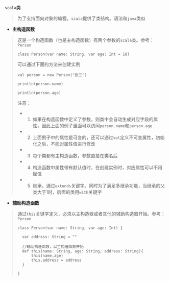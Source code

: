 `scala`类
> 为了支持面向对象的编程，`scala`提供了类结构。语法和`java`类似

 - **主构造函数**
> 这是一个构造函数（也是主构造函数）有两个参数的`scala`类。参考：`Person`
> ```
> class Person(var name: String, var age: Int = 18)
> ```
> 
> 可以通过下面的方法来创建实例
> 
> ```
> val person = new Person("张三")
> 
> println(person.name)
> 
> println(person.age)
> 
> ```
> 
> 注意：
> - 1. 如果在构造函数中定义了参数，则类中会自动生成对应字段的属性，因此上面的例子里面可以访问`person.name`和`person.age`
> - 2. 上面例子中的属性是可变的，还可以通过`val`定义不可变属性，初始化之后，不能对属性值进行修改
> - 3. 每个类都有主构造函数，参数直接在类名后
> - 4. 构造函数中属性带有默认值时，在创建实例时，对应属性可以不用赋值
> - 5. 继承。通过`extends`关键字。同时为了满足多继承功能，当继承的父类大于1时，后面的类用`with`关键字


 - **辅助构造函数**
> 通过`this`关键字定义，必须以主构造器或者其他的辅助构造器开始。参考：`Person`
> ```
> class Person(var name: String, var age: Int) {
> 
>   var address: String = ""
> 
>   //辅助构造函数，以主构造函数开始
>   def this(name: String, age: String, address: String){
>       this(name,age)
>       this.address = address
>   }
> 
> }
> 
> ```